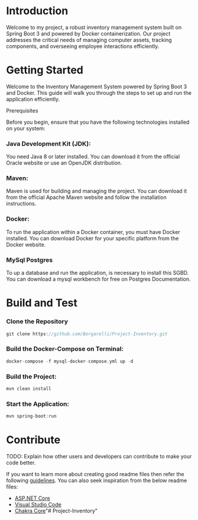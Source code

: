 # Introduction 
Welcome to my project, a robust inventory management system built on Spring Boot 3 and powered by Docker containerization. Our project addresses the critical needs of managing computer assets, tracking components, and overseeing employee interactions efficiently.

# Getting Started

Welcome to the Inventory Management System powered by Spring Boot 3 and Docker. This guide will walk you through the steps to set up and run the application efficiently.

Prerequisites

Before you begin, ensure that you have the following technologies installed on your system:

### Java Development Kit (JDK): 
You need Java 8 or later installed. You can download it from the official Oracle website or use an OpenJDK distribution.

### Maven: 
Maven is used for building and managing the project. You can download it from the official Apache Maven website and follow the installation instructions.

### Docker: 
To run the application within a Docker container, you must have Docker installed. You can download Docker for your specific platform from the Docker website.

### MySql Postgres
To up a database and run the application, is necessary to install this SGBD. You can download a mysql workbench for free on Postgres Documentation.

# Build and Test

### Clone the Repository

```kotlin
git clone https://github.com/Borgarelli/Project-Inventory.git
```

### Build the Docker-Compose on Terminal:
```kotlin
docker-compose -f mysql-docker-compose.yml up -d
```

### Build the Project:
```kotlin
mvn clean install
```

### Start the Application:
```kotlin
mvn spring-boot:run
```

# Contribute
TODO: Explain how other users and developers can contribute to make your code better. 

If you want to learn more about creating good readme files then refer the following [guidelines](https://docs.microsoft.com/en-us/azure/devops/repos/git/create-a-readme?view=azure-devops). You can also seek inspiration from the below readme files:
- [ASP.NET Core](https://github.com/aspnet/Home)
- [Visual Studio Code](https://github.com/Microsoft/vscode)
- [Chakra Core](https://github.com/Microsoft/ChakraCore)"# Project-Inventory" 
